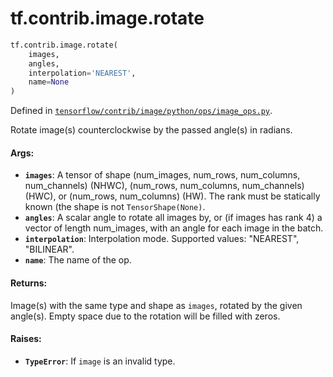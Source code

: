 <div itemscope itemtype="http://developers.google.com/ReferenceObject">
<meta itemprop="name" content="tf.contrib.image.rotate" />
<meta itemprop="path" content="Stable" />
</div>

# tf.contrib.image.rotate

``` python
tf.contrib.image.rotate(
    images,
    angles,
    interpolation='NEAREST',
    name=None
)
```



Defined in [`tensorflow/contrib/image/python/ops/image_ops.py`](https://www.tensorflow.org/code/tensorflow/contrib/image/python/ops/image_ops.py).

Rotate image(s) counterclockwise by the passed angle(s) in radians.

#### Args:

* <b>`images`</b>: A tensor of shape (num_images, num_rows, num_columns, num_channels)
     (NHWC), (num_rows, num_columns, num_channels) (HWC), or
     (num_rows, num_columns) (HW). The rank must be statically known (the
     shape is not `TensorShape(None)`.
* <b>`angles`</b>: A scalar angle to rotate all images by, or (if images has rank 4)
     a vector of length num_images, with an angle for each image in the batch.
* <b>`interpolation`</b>: Interpolation mode. Supported values: "NEAREST", "BILINEAR".
* <b>`name`</b>: The name of the op.


#### Returns:

Image(s) with the same type and shape as `images`, rotated by the given
angle(s). Empty space due to the rotation will be filled with zeros.


#### Raises:

* <b>`TypeError`</b>: If `image` is an invalid type.